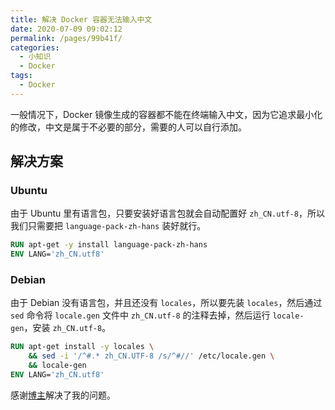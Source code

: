 ```yaml
---
title: 解决 Docker 容器无法输入中文
date: 2020-07-09 09:02:12
permalink: /pages/99b41f/
categories:
  - 小知识
  - Docker
tags:
  - Docker
---
```


一般情况下，Docker 镜像生成的容器都不能在终端输入中文，因为它追求最小化的修改，中文是属于不必要的部分，需要的人可以自行添加。

## 解决方案

### Ubuntu

由于 Ubuntu 里有语言包，只要安装好语言包就会自动配置好 `zh_CN.utf-8`，所以我们只需要把 `language-pack-zh-hans` 装好就行。

```dockerfile
RUN apt-get -y install language-pack-zh-hans
ENV LANG='zh_CN.utf8'
```

### Debian

由于 Debian 没有语言包，并且还没有 `locales`，所以要先装 `locales`，然后通过 `sed` 命令将 `locale.gen` 文件中 `zh_CN.utf-8` 的注释去掉，然后运行 `locale-gen`，安装 `zh_CN.utf-8`。

```dockerfile
RUN apt-get install -y locales \
    && sed -i '/^#.* zh_CN.UTF-8 /s/^#//' /etc/locale.gen \
    && locale-gen
ENV LANG='zh_CN.utf8'
```

感谢[博主](https://jiayaoo3o.github.io/2019/06/29/%E8%A7%A3%E5%86%B3docker%E5%AE%B9%E5%99%A8%E6%97%A0%E6%B3%95%E8%BE%93%E5%85%A5%E4%B8%AD%E6%96%87%E9%97%AE%E9%A2%98/)解决了我的问题。
